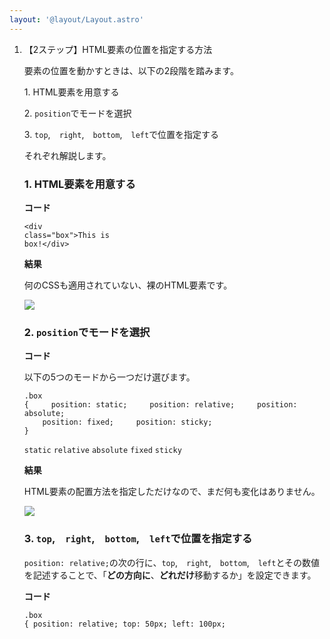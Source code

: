 ```yaml
---
layout: '@layout/Layout.astro'
---
```

1. 【2ステップ】HTML要素の位置を指定する方法</h2><p name="a71558ed-4a11-41f3-9531-c59a9424df65" id="a71558ed-4a11-41f3-9531-c59a9424df65">要素の位置を動かすときは、以下の2段階を踏みます。</p><p name="f2ef2b0d-ba03-4040-91ac-b51ea2c9a735" id="f2ef2b0d-ba03-4040-91ac-b51ea2c9a735">1. HTML要素を用意する</p><p name="a6c17684-a66a-4faf-9859-c490ea0abd86" id="a6c17684-a66a-4faf-9859-c490ea0abd86">2. `position`でモードを選択</p><p name="32720e2e-f3ac-44e8-800a-ef8970e15c39" id="32720e2e-f3ac-44e8-800a-ef8970e15c39">3. `top`,　`right`,　`bottom`,　`left`で位置を指定する</p><p name="b8d2ac49-e900-424b-8819-243aac22e9c5" id="b8d2ac49-e900-424b-8819-243aac22e9c5">それぞれ解説します。</p><h3 name="dd10bc57-8227-4c09-a18f-9bdde92a69ed" id="dd10bc57-8227-4c09-a18f-9bdde92a69ed"> 1. HTML要素を用意する</h3><p name="5c5d1ff2-4f39-4312-b3b7-53d7e201d136" id="5c5d1ff2-4f39-4312-b3b7-53d7e201d136"><strong>コード</strong></p><pre name="b9d0494f-eebd-43a6-aa2b-57e0d83994fe" id="b9d0494f-eebd-43a6-aa2b-57e0d83994fe"><code>&lt;div class="box"&gt;This is box!&lt;/div&gt;</code></pre><p name="fc4574f7-bfc9-49db-9b6f-212fc28b75f0" id="fc4574f7-bfc9-49db-9b6f-212fc28b75f0"><strong>結果</strong></p><p name="44608c1c-e101-42ac-abe2-c8c049b4f5fa" id="44608c1c-e101-42ac-abe2-c8c049b4f5fa">何のCSSも適用されていない、裸のHTML要素です。</p><p name="f5aea819-8796-4ce8-87e9-e254ba76214b" id="f5aea819-8796-4ce8-87e9-e254ba76214b">![](https://storage.googleapis.com/zenn-user-upload/49b658413e81-20240702.png)</p><h3 name="dfbe0c6a-f9e5-487a-847e-712241380209" id="dfbe0c6a-f9e5-487a-847e-712241380209">2. `position`でモードを選択</h3><p name="98c5f860-da6b-445e-b3ac-ab70493f41a0" id="98c5f860-da6b-445e-b3ac-ab70493f41a0"><strong>コード</strong></p><p name="2605fb49-d5cc-47c8-b41d-23d8f9bd3115" id="2605fb49-d5cc-47c8-b41d-23d8f9bd3115">以下の5つのモードから一つだけ選びます。</p><pre name="1b864f92-52ef-4318-a131-8d29c3eb7bfa" id="1b864f92-52ef-4318-a131-8d29c3eb7bfa"><code>.box {
&nbsp; &nbsp; position: static;
&nbsp; &nbsp; position: relative;
&nbsp; &nbsp; position: absolute;
&nbsp; &nbsp; position: fixed;
&nbsp; &nbsp; position: sticky;
}</code></pre><p name="e93d3400-251c-41c6-ad79-f9ba8c0d1f2c" id="e93d3400-251c-41c6-ad79-f9ba8c0d1f2c">`static` `relative` `absolute` `fixed` `sticky`</p><p name="29cd698a-233a-4b33-bb2d-2f8179a4dc8a" id="29cd698a-233a-4b33-bb2d-2f8179a4dc8a"><strong>結果</strong></p><p name="3cc38280-3553-49cb-bac3-5d5047345604" id="3cc38280-3553-49cb-bac3-5d5047345604">HTML要素の配置方法を指定しただけなので、まだ何も変化はありません。</p><p name="fe5b20d7-1de4-4383-b1ae-223eed3101a7" id="fe5b20d7-1de4-4383-b1ae-223eed3101a7">![](https://storage.googleapis.com/zenn-user-upload/49b658413e81-20240702.png)</p><h3 name="ca6fb7f9-a29e-4a83-8699-9dea16cb927e" id="ca6fb7f9-a29e-4a83-8699-9dea16cb927e"> 3. `top`,　`right`,　`bottom`,　`left`で位置を指定する</h3><p name="a9a83d00-e0f2-4a77-ac3c-ab9b1064b39b" id="a9a83d00-e0f2-4a77-ac3c-ab9b1064b39b">`position: relative;`の次の行に、`top`,　`right`,　`bottom`,　`left`とその数値を記述することで、「**どの方向に**、**どれだけ**移動するか」を設定できます。</p><p name="6df26922-15d6-4e3d-9ebc-86f6d864e27b" id="6df26922-15d6-4e3d-9ebc-86f6d864e27b"><strong>コード</strong></p><pre name="a2b15d0f-bc86-40f0-9c49-eba151b1f95b" id="a2b15d0f-bc86-40f0-9c49-eba151b1f95b"><code>.box {
    position: relative;
    top: 50px;
    left: 100px;